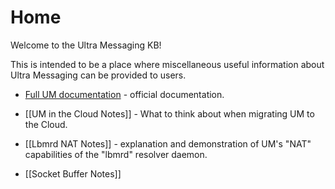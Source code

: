 # Home
Welcome to the Ultra Messaging KB!

This is intended to be a place where miscellaneous useful information about Ultra Messaging can be provided to users.

* [Full UM documentation](https://ultramessaging.github.io/currdoc/) - official documentation.

* [[UM in the Cloud Notes]] - What to think about when migrating UM to the Cloud.

* [[Lbmrd NAT Notes]] - explanation and demonstration of UM's "NAT" capabilities of the "lbmrd" resolver daemon.

* [[Socket Buffer Notes]]
